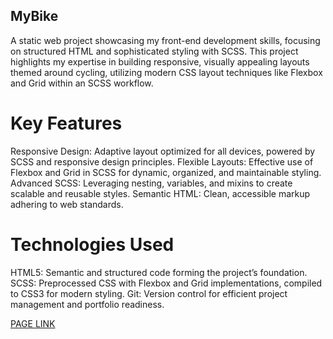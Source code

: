 ## MyBike

A static web project showcasing my front-end development skills, focusing on structured HTML and sophisticated styling with SCSS. This project highlights my expertise in building responsive, visually appealing layouts themed around cycling, utilizing modern CSS layout techniques like Flexbox and Grid within an SCSS workflow.

# Key Features

  Responsive Design: Adaptive layout optimized for all devices, powered by SCSS and responsive design principles.
  Flexible Layouts: Effective use of Flexbox and Grid in SCSS for dynamic, organized, and maintainable styling.
  Advanced SCSS: Leveraging nesting, variables, and mixins to create scalable and reusable styles.
  Semantic HTML: Clean, accessible markup adhering to web standards.

# Technologies Used

  HTML5: Semantic and structured code forming the project’s foundation.
  SCSS: Preprocessed CSS with Flexbox and Grid implementations, compiled to CSS3 for modern styling.
  Git: Version control for efficient project management and portfolio readiness.

[PAGE LINK](https://bohdandymydiuk.github.io/my-bike/)
